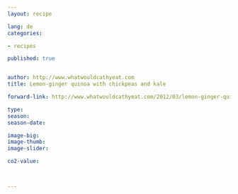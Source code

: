 ```yaml
---
layout: recipe

lang: de
categories:

- recipes

published: true


author: http://www.whatwouldcathyeat.com
title: Lemon-ginger quinoa with chickpeas and kale

forward-link: http://www.whatwouldcathyeat.com/2012/03/lemon-ginger-quinoa-with-chickpeas-and-kale/

type: 
season: 
season-date:  

image-big: 
image-thumb: 
image-slider: 

co2-value: 



---
```

